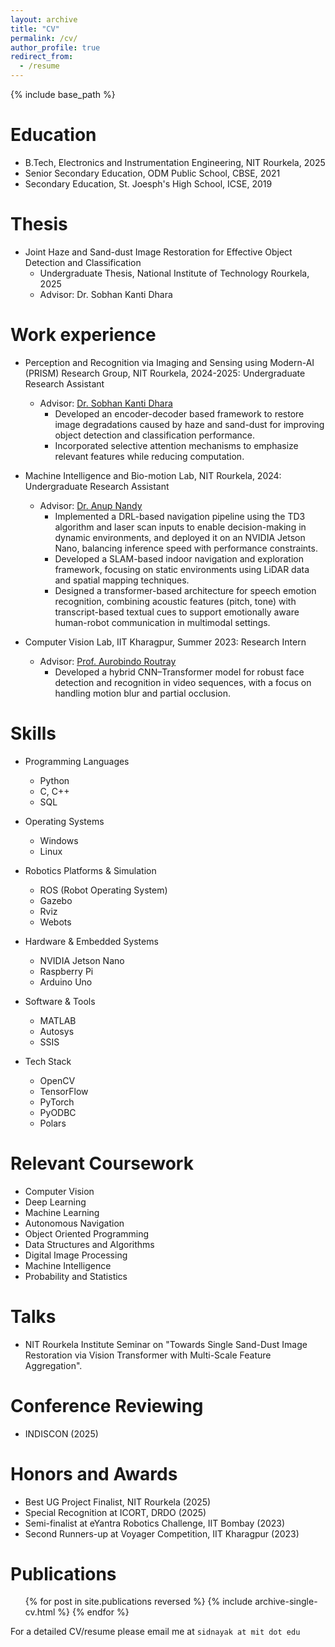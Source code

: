 ```yaml
---
layout: archive
title: "CV"
permalink: /cv/
author_profile: true
redirect_from:
  - /resume
---
```


{% include base_path %}

# Education

- B.Tech, Electronics and Instrumentation Engineering, NIT Rourkela, 2025
- Senior Secondary Education, ODM Public School, CBSE, 2021
- Secondary Education, St. Joesph's High School, ICSE, 2019

# Thesis

- Joint Haze and Sand-dust Image Restoration for Effective Object Detection and Classification
  - Undergraduate Thesis, National Institute of Technology Rourkela, 2025
  - Advisor: Dr. Sobhan Kanti Dhara

# Work experience

- Perception and Recognition via Imaging and Sensing using Modern-AI (PRISM) Research Group, NIT Rourkela, 2024-2025: Undergraduate Research Assistant

  - Advisor: [Dr. Sobhan Kanti Dhara](https://nitrkl.ac.in/FacultyStaff/FacultyProfile/dharask)
    - Developed an encoder-decoder based framework to restore image degradations caused by haze and
sand-dust for improving object detection and classification performance.
    - Incorporated selective attention mechanisms to emphasize relevant features while reducing computation.

- Machine Intelligence and Bio-motion Lab, NIT Rourkela, 2024: Undergraduate Research Assistant
  - Advisor: [Dr. Anup Nandy](https://nitrkl.ac.in/FacultyStaff/FacultyProfile/nandya)
    - Implemented a DRL-based navigation pipeline using the TD3 algorithm and laser scan inputs to enable decision-making in dynamic environments, and deployed it on an NVIDIA Jetson Nano, balancing inference speed with performance constraints.
    - Developed a SLAM-based indoor navigation and exploration framework, focusing on static environments using LiDAR data and spatial mapping techniques.
    - Designed a transformer-based architecture for speech emotion recognition, combining acoustic features (pitch, tone) with transcript-based textual cues to support emotionally aware human-robot communication in multimodal settings. 

- Computer Vision Lab, IIT Kharagpur, Summer 2023: Research Intern
  - Advisor: [Prof. Aurobindo Routray](https://iitkgp.ac.in/department/EE/faculty/ee-aroutray)
    - Developed a hybrid CNN–Transformer model for robust face detection and recognition in video sequences, with a focus on handling motion blur and partial occlusion.



# Skills

- Programming Languages
  - Python  
  - C, C++  
  - SQL  

- Operating Systems
  - Windows  
  - Linux  

- Robotics Platforms & Simulation
  - ROS (Robot Operating System)  
  - Gazebo  
  - Rviz  
  - Webots  

- Hardware & Embedded Systems
  - NVIDIA Jetson Nano  
  - Raspberry Pi  
  - Arduino Uno  

- Software & Tools
  - MATLAB  
  - Autosys  
  - SSIS  

- Tech Stack
  - OpenCV  
  - TensorFlow  
  - PyTorch  
  - PyODBC  
  - Polars  


# Relevant Coursework

- Computer Vision
- Deep Learning
- Machine Learning
- Autonomous Navigation
- Object Oriented Programming
- Data Structures and Algorithms
- Digital Image Processing
- Machine Intelligence
- Probability and Statistics

# Talks

- NIT Rourkela Institute Seminar on "Towards Single Sand-Dust Image Restoration via Vision Transformer with Multi-Scale Feature Aggregation".

# Conference Reviewing

- INDISCON (2025)

# Honors and Awards

- Best UG Project Finalist, NIT Rourkela (2025)
- Special Recognition at ICORT, DRDO (2025)
- Semi-finalist at eYantra Robotics Challenge, IIT Bombay (2023)
- Second Runners-up at Voyager Competition, IIT Kharagpur (2023)

# Publications

  <ul>{% for post in site.publications reversed %}
    {% include archive-single-cv.html %}
  {% endfor %}</ul>

For a detailed CV/resume please email me at `sidnayak at mit dot edu`
